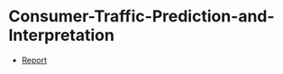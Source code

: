 # Consumer-Traffic-Prediction-and-Interpretation

- [Report](https://medium.com/@WenxinZhang98/interpretable-machine-learning-9c1851a960e)
